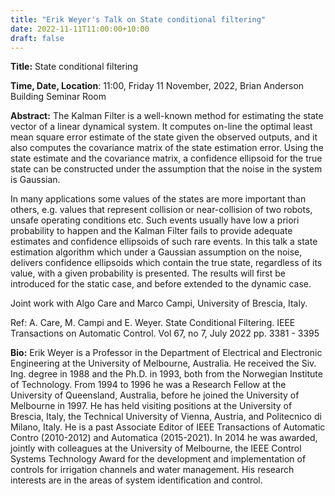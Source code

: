 ```yaml
---
title: "Erik Weyer's Talk on State conditional filtering"
date: 2022-11-11T11:00:00+10:00
draft: false
---
```


__Title:__ State conditional filtering

__Time, Date, Location__: 11:00, Friday 11 November, 2022, Brian Anderson Building Seminar Room

__Abstract:__ The Kalman Filter is a well-known method for estimating the state vector of a linear dynamical system. It computes on-line the optimal least mean square error estimate of the state given the observed outputs, and it also computes the covariance matrix of the state estimation error. Using the state estimate and the covariance matrix, a confidence ellipsoid for the true state can be constructed under the assumption that the noise in the system is Gaussian.

In many applications some values of the states are more important than others, e.g. values that represent collision or near-collision of two robots, unsafe operating conditions etc. Such events usually have low a priori probability to happen and the Kalman Filter fails to provide adequate estimates and confidence ellipsoids of such rare events. In this talk a state estimation algorithm which under a Gaussian assumption on the noise, delivers confidence ellipsoids which contain the true state, regardless of its value, with a given probability is presented. The results will first be introduced for the static case, and before extended to the dynamic case.

Joint work with Algo Care and Marco Campi, University of Brescia, Italy.

Ref: A. Care, M. Campi and E. Weyer. State Conditional Filtering. IEEE Transactions on Automatic Control. Vol 67, no 7, July 2022 pp. 3381 - 3395


__Bio:__ Erik Weyer is a Professor in the Department of Electrical and Electronic Engineering at the University of Melbourne, Australia. He received the Siv. Ing. degree in 1988 and the Ph.D. in 1993, both from the Norwegian Institute of Technology.  From 1994 to 1996 he was a Research Fellow at the University of Queensland, Australia, before he joined the University of Melbourne in  1997. He has held visiting positions at the University of Brescia, Italy, the Technical University of Vienna, Austria, and Politecnico di Milano, Italy. He is a past  Associate Editor of IEEE Transactions of Automatic Contro (2010-2012) and  Automatica (2015-2021). In 2014 he was awarded, jointly with colleagues at the University of Melbourne, the IEEE Control Systems Technology Award for the development and implementation of controls for irrigation channels and water management. His research interests are in the areas of system identification and control.
